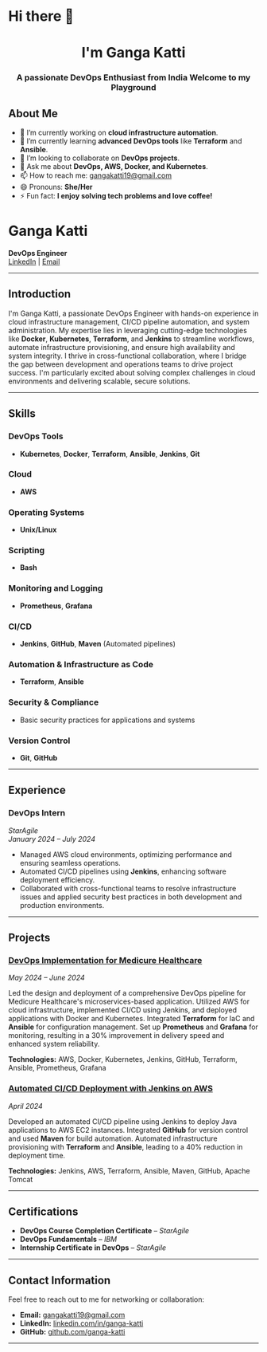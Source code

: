 # Hi there 👋

<h1 align="center">I'm Ganga Katti</h1>

<h3 align="center">A passionate DevOps Enthusiast from India Welcome to my Playground</h3>

## About Me

- 🔭 I’m currently working on **cloud infrastructure automation**.
- 🌱 I’m currently learning **advanced DevOps tools** like **Terraform** and **Ansible**.
- 👯 I’m looking to collaborate on **DevOps projects**.
- 💬 Ask me about **DevOps, AWS, Docker, and Kubernetes**.
- 📫 How to reach me: [gangakatti19@gmail.com](mailto:gangakatti19@gmail.com)
- 😄 Pronouns: **She/Her**
- ⚡ Fun fact: **I enjoy solving tech problems and love coffee!**

# Ganga Katti

**DevOps Engineer**  
[LinkedIn](https://linkedin.com/in/ganga-katti) | [Email](mailto:gangakatti19@gmail.com)

---

## Introduction

I'm Ganga Katti, a passionate DevOps Engineer with hands-on experience in cloud infrastructure management, CI/CD pipeline automation, and system administration. My expertise lies in leveraging cutting-edge technologies like **Docker**, **Kubernetes**, **Terraform**, and **Jenkins** to streamline workflows, automate infrastructure provisioning, and ensure high availability and system integrity. I thrive in cross-functional collaboration, where I bridge the gap between development and operations teams to drive project success. I'm particularly excited about solving complex challenges in cloud environments and delivering scalable, secure solutions.

---

## Skills

### DevOps Tools
- **Kubernetes**, **Docker**, **Terraform**, **Ansible**, **Jenkins**, **Git**

### Cloud
- **AWS**

### Operating Systems
- **Unix/Linux**

### Scripting
- **Bash**

### Monitoring and Logging
- **Prometheus**, **Grafana**

### CI/CD
- **Jenkins**, **GitHub**, **Maven** (Automated pipelines)

### Automation & Infrastructure as Code
- **Terraform**, **Ansible**

### Security & Compliance
- Basic security practices for applications and systems

### Version Control
- **Git**, **GitHub**

---

## Experience

### **DevOps Intern**  
*StarAgile*  
*January 2024 – July 2024*

- Managed AWS cloud environments, optimizing performance and ensuring seamless operations.
- Automated CI/CD pipelines using **Jenkins**, enhancing software deployment efficiency.
- Collaborated with cross-functional teams to resolve infrastructure issues and applied security best practices in both development and production environments.

---

## Projects

### [DevOps Implementation for Medicure Healthcare](https://github.com/example/medicure-devops)
*May 2024 – June 2024*

Led the design and deployment of a comprehensive DevOps pipeline for Medicure Healthcare's microservices-based application. Utilized AWS for cloud infrastructure, implemented CI/CD using Jenkins, and deployed applications with Docker and Kubernetes. Integrated **Terraform** for IaC and **Ansible** for configuration management. Set up **Prometheus** and **Grafana** for monitoring, resulting in a 30% improvement in delivery speed and enhanced system reliability.

**Technologies:** AWS, Docker, Kubernetes, Jenkins, GitHub, Terraform, Ansible, Prometheus, Grafana

### [Automated CI/CD Deployment with Jenkins on AWS](https://github.com/example/jenkins-ci-cd)
*April 2024*

Developed an automated CI/CD pipeline using Jenkins to deploy Java applications to AWS EC2 instances. Integrated **GitHub** for version control and used **Maven** for build automation. Automated infrastructure provisioning with **Terraform** and **Ansible**, leading to a 40% reduction in deployment time.

**Technologies:** Jenkins, AWS, Terraform, Ansible, Maven, GitHub, Apache Tomcat

---

## Certifications

- **DevOps Course Completion Certificate** – *StarAgile*
- **DevOps Fundamentals** – *IBM*
- **Internship Certificate in DevOps** – *StarAgile*

---

## Contact Information

Feel free to reach out to me for networking or collaboration:

- **Email:** [gangakatti19@gmail.com](mailto:gangakatti19@gmail.com)
- **LinkedIn:** [linkedin.com/in/ganga-katti](https://linkedin.com/in/ganga-katti)
- **GitHub:** [github.com/ganga-katti](https://github.com/ganga-katti)

---


